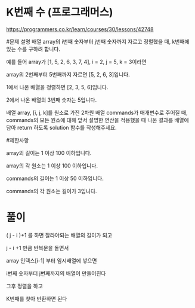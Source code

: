 # K번째 수 (프로그래머스)
https://programmers.co.kr/learn/courses/30/lessons/42748

#문제 설명
배열 array의 i번째 숫자부터 j번째 숫자까지 자르고 정렬했을 때, k번째에 있는 수를 구하려 합니다.

예를 들어 array가 [1, 5, 2, 6, 3, 7, 4], i = 2, j = 5, k = 3이라면

array의 2번째부터 5번째까지 자르면 [5, 2, 6, 3]입니다.

1에서 나온 배열을 정렬하면 [2, 3, 5, 6]입니다.

2에서 나온 배열의 3번째 숫자는 5입니다.

배열 array, [i, j, k]를 원소로 가진 2차원 배열 commands가 매개변수로 주어질 때, commands의 모든 원소에 대해 앞서 설명한 연산을 적용했을 때 나온 결과를 배열에 담아 return 하도록 solution 함수를 작성해주세요.

#제한사항

array의 길이는 1 이상 100 이하입니다.

array의 각 원소는 1 이상 100 이하입니다.

commands의 길이는 1 이상 50 이하입니다.

commands의 각 원소는 길이가 3입니다.

# 풀이

( j - i )+1 를 하면 잘라야되는 배열의 길이가 되고

j - i +1 만큼 반복문을 돌면서

array 인덱스[i-1] 부터 임시배열에 넣으면

i번째 숫자부터 j번째까지의 배열이 만들어진다

그후 정렬을 하고

K번째를 찾아 반환하면 된다

